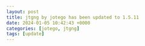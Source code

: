 ```yaml
---
layout: post
title: jtgng by jotego has been updated to 1.5.11
date: 2024-01-05 10:42:43 +0000
categories: [jotego, jtgng]
tags: [update]
---
```



